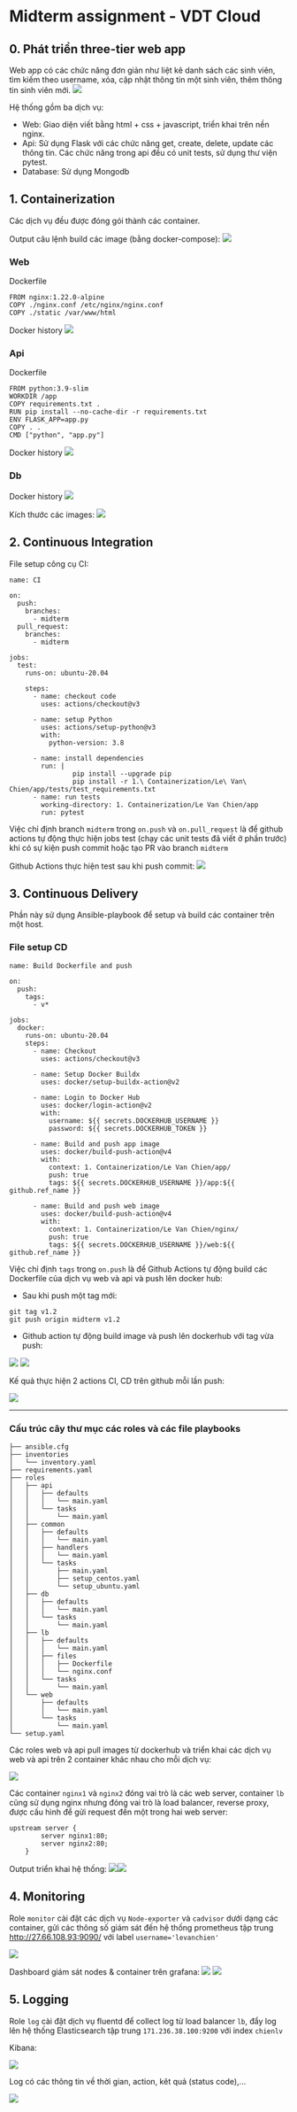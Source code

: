 # Midterm assignment - VDT Cloud

## 0. Phát triển three-tier web app
Web app có các chức năng đơn giản như liệt kê danh sách các sinh viên, tìm kiếm theo username, xóa, cập nhật thông tin một sinh viên, thêm thông tin sinh viên mới.
![](images/demo-webui.png)

Hệ thống gồm ba dịch vụ:

- Web: Giao diện viết bằng html + css + javascript, triển khai trên nền nginx.
- Api: Sử dụng Flask với các chức năng get, create, delete, update các thông tin. Các chức năng trong api đều có unit tests, sử dụng thư viện pytest.
- Database: Sử dụng Mongodb

## 1. Containerization
Các dịch vụ đều được đóng gói thành các container.

Output câu lệnh build các image (bằng docker-compose):
![](images/output-dc-up.png)
### Web

Dockerfile
```
FROM nginx:1.22.0-alpine
COPY ./nginx.conf /etc/nginx/nginx.conf
COPY ./static /var/www/html
```
Docker history
![](images/history-nginx.png)
### Api
Dockerfile
```
FROM python:3.9-slim
WORKDIR /app
COPY requirements.txt .
RUN pip install --no-cache-dir -r requirements.txt
ENV FLASK_APP=app.py
COPY . .
CMD ["python", "app.py"]
```
Docker history
![](images/history-app.png)
### Db
Docker history
![](images/history-mongo.png)

Kích thước các images:
![](images/image-size.png)

## 2. Continuous Integration
File setup công cụ CI:
```
name: CI

on:
  push:
    branches:
      - midterm
  pull_request:
    branches:
      - midterm
 
jobs:
  test:
    runs-on: ubuntu-20.04

    steps:
      - name: checkout code
        uses: actions/checkout@v3

      - name: setup Python
        uses: actions/setup-python@v3
        with:
          python-version: 3.8
          
      - name: install dependencies
        run: |
                pip install --upgrade pip
                pip install -r 1.\ Containerization/Le\ Van\ Chien/app/tests/test_requirements.txt
      - name: run tests
        working-directory: 1. Containerization/Le Van Chien/app
        run: pytest

```
Việc chỉ định branch `midterm` trong `on.push` và `on.pull_request` là để github actions tự động thực hiện jobs test (chạy các unit tests đã viết ở phần trước) khi có sự kiện push commit hoặc tạo PR vào branch `midterm`

Github Actions thực hiện test sau khi push commit:
![](images/ci-log.png)

## 3. Continuous Delivery

Phần này sử dụng Ansible-playbook để setup và build các container trên một host.

### File setup CD
```
name: Build Dockerfile and push

on:
  push:
    tags:
      - v*

jobs:
  docker:
    runs-on: ubuntu-20.04
    steps:
      - name: Checkout
        uses: actions/checkout@v3
      
      - name: Setup Docker Buildx
        uses: docker/setup-buildx-action@v2

      - name: Login to Docker Hub
        uses: docker/login-action@v2
        with:
          username: ${{ secrets.DOCKERHUB_USERNAME }}
          password: ${{ secrets.DOCKERHUB_TOKEN }}

      - name: Build and push app image
        uses: docker/build-push-action@v4
        with:
          context: 1. Containerization/Le Van Chien/app/
          push: true
          tags: ${{ secrets.DOCKERHUB_USERNAME }}/app:${{ github.ref_name }}

      - name: Build and push web image
        uses: docker/build-push-action@v4
        with:
          context: 1. Containerization/Le Van Chien/nginx/
          push: true
          tags: ${{ secrets.DOCKERHUB_USERNAME }}/web:${{ github.ref_name }}

```
Việc chỉ định `tags` trong `on.push` là để Github Actions tự động build các Dockerfile của dịch vụ web và api và push lên docker hub:

- Sau khi push một tag mới:
```
git tag v1.2
git push origin midterm v1.2
```
- Github action tự động build image và push lên dockerhub với tag vừa push:

![](images/cd.png)
![](images/dockerhub.png)

Kế quả thực hiện 2 actions CI, CD trên github mỗi lần push:

![](images/ci-cd.png)

---

### **Cấu trúc cây thư mục các roles và các file playbooks**
```
├── ansible.cfg
├── inventories
│   └── inventory.yaml
├── requirements.yaml
├── roles
│   ├── api
│   │   ├── defaults
│   │   │   └── main.yaml
│   │   └── tasks
│   │       └── main.yaml
│   ├── common
│   │   ├── defaults
│   │   │   └── main.yaml
│   │   ├── handlers
│   │   │   └── main.yaml
│   │   └── tasks
│   │       ├── main.yaml
│   │       ├── setup_centos.yaml
│   │       └── setup_ubuntu.yaml
│   ├── db
│   │   ├── defaults
│   │   │   └── main.yaml
│   │   └── tasks
│   │       └── main.yaml
│   ├── lb
│   │   ├── defaults
│   │   │   └── main.yaml
│   │   ├── files
│   │   │   ├── Dockerfile
│   │   │   └── nginx.conf
│   │   └── tasks
│   │       └── main.yaml
│   └── web
│       ├── defaults
│       │   └── main.yaml
│       └── tasks
│           └── main.yaml
└── setup.yaml
```
Các roles web và api pull images từ dockerhub và triển khai các dịch vụ web và api trên 2 container khác nhau cho mỗi dịch vụ:

![](images/all-service.png)

Các container `nginx1` và `nginx2` đóng vai trò là các web server, container `lb` cũng sử dụng nginx nhưng đóng vai trò là load balancer, reverse proxy, được cấu hình để gửi request đến một trong hai web server:
```
upstream server {
		server nginx1:80;
		server nginx2:80;
	}
```

Output triển khai hệ thống:
![](images/setup-playbook2.png)![](images/setup-playbook1.png)

## 4. Monitoring
Role `monitor` cài đặt các dịch vụ `Node-exporter` và `cadvisor` dưới dạng các container, gửi các thông số giám sát đến hệ thống prometheus tập trung http://27.66.108.93:9090/ với label `username='levanchien'`

![](images/prom.png)

Dashboard giám sát nodes & container trên grafana:
![](images/grafana1.png) ![](images/grafana2.png)

## 5. Logging

Role `log` cài đặt dịch vụ fluentd để collect log từ load balancer `lb`, đẩy log lên hệ thống Elasticsearch tập trung `171.236.38.100:9200` với index `chienlv`

Kibana:

![](images/kibana.png)

Log có các thông tin về thời gian, action, kêt quả (status code),...

![](images/log.png)


